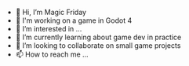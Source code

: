 - 👋 Hi, I’m Magic Friday
- :robot: I'm working on a game in Godot 4
- 👀 I’m interested in ...
- 🌱 I’m currently learning about game dev in practice
- 💞️ I’m looking to collaborate on small game projects
- 📫 How to reach me ...

<!---
2fd5/2fd5 is a ✨ special ✨ repository because its `README.md` (this file) appears on your GitHub profile.
You can click the Preview link to take a look at your changes.
--->
